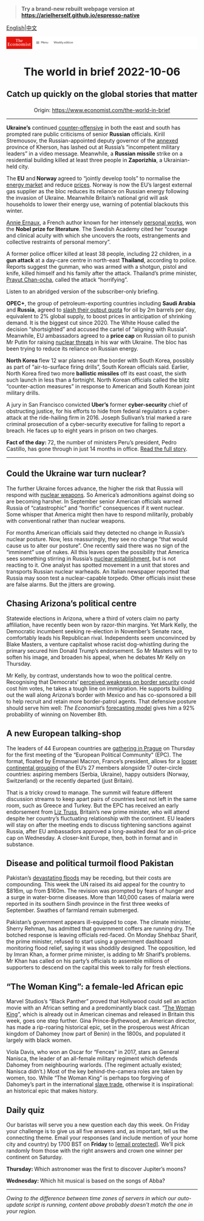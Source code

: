 > **Try a brand-new rebuilt webpage version at https://arielherself.github.io/espresso-native**

[English](https://github.com/arielherself/espresso/blob/main/README.md)|[中文](https://github-com.translate.goog/arielherself/espresso/blob/main/README.md?_x_tr_sl=en&_x_tr_tl=zh-CN&_x_tr_hl=zh-CN&_x_tr_pto=wapp)



![The Economist](menubar.png)

# <p align="center">The world in brief 2022-10-06</p>

## <p align="center">Catch up quickly on the global stories that matter</p>

<p align="center">Origin: <a href="https://www.economist.com/the-world-in-brief">https://www.economist.com/the-world-in-brief</a><hr>

<strong>Ukraine’s</strong> continued [counter-offensive](https://www.economist.com/europe/2022/10/03/as-ukraine-smashes-through-more-russian-lines-russians-wonder-whom-to-blame) in both the east and south has prompted rare public criticisms of senior <strong>Russian </strong>officials. Kirill Stremousov, the Russian-appointed deputy governor of the [annexed](https://www.economist.com/europe/2022/10/05/russias-annexations-in-ukraine-are-a-legal-and-strategic-mess) province of Kherson, has lashed out at Russia’s “incompetent military leaders” in a video message. Meanwhile, a <strong>Russian missile</strong> strike on a residential building killed at least three people in <strong>Zaporizhia</strong>, a Ukrainian-held city.

The<strong> EU</strong> and<strong> Norway </strong>agreed to “jointly develop tools” to normalise the [energy market](https://www.economist.com/finance-and-economics/2022/09/08/europes-energy-market-was-not-built-for-this-crisis) and reduce [prices](https://www.economist.com/europe/2022/09/05/europe-scrambles-to-protect-citizens-from-sky-high-energy-prices). Norway is now the EU’s largest external gas supplier as the bloc reduces its reliance on Russian energy following the invasion of Ukraine. Meanwhile Britain’s national grid will ask households to lower their energy use, warning of potential blackouts this winter.

[Annie Ernaux](https://www.economist.com/culture/2022/10/06/annie-ernaux-wins-the-nobel-prize-in-literature-for-2022), a French author known for her intensely [personal works](https://www.economist.com/books-and-arts/2021/09/13/a-poignant-abortion-drama-prevails-at-the-venice-film-festival), won the <strong>Nobel prize for literature</strong>. The Swedish Academy cited her “courage and clinical acuity with which she uncovers the roots, estrangements and collective restraints of personal memory”.

A former police officer killed at least 38 people, including 22 children, in a <strong>gun attack</strong> at a day-care centre in north-east <strong>Thailand</strong>, according to police. Reports suggest the gunman, who was armed with a shotgun, pistol and knife, killed himself and his family after the attack. Thailand’s prime minister, [Prayut Chan-ocha](https://www.economist.com/asia/2022/06/16/thailands-military-ruler-is-on-the-back-foot), called the attack “horrifying”.

Listen to an abridged version of the subscriber-only briefing.

<strong>OPEC+</strong>, the group of petroleum-exporting countries including <strong>Saudi Arabia </strong>and <strong>Russia</strong>, agreed to [slash their output quota](https://www.economist.com/finance-and-economics/2022/10/05/opec-defies-joe-biden-with-a-big-output-cut) for oil by 2m barrels per day, equivalent to 2% global supply, to boost prices in anticipation of shrinking demand. It is the biggest cut since 2020. The White House called the decision “shortsighted” and accused the cartel of “aligning with Russia”. Meanwhile, EU ambassadors agreed to a <strong>price cap </strong>on Russian oil to punish Mr Putin for raising [nuclear threats](https://www.economist.com/international/2022/09/29/could-the-war-in-ukraine-go-nuclear) in his war with Ukraine. The bloc has been trying to reduce its reliance on Russian energy.

<strong>North Korea </strong>flew 12 war planes near the border with South Korea, possibly as part of “air-to-surface firing drills”, South Korean officials said. Earlier, North Korea fired two more <strong>ballistic missiles </strong>off its east coast, the sixth such launch in less than a fortnight. North Korean officials called the blitz “counter-action measures” in response to American and South Korean joint military drills.

A jury in San Francisco convicted <strong>Uber’s</strong> former <strong>cyber-security</strong> chief of obstructing justice, for his efforts to hide from federal regulators a cyber-attack at the ride-hailing firm in 2016. Joseph Sullivan’s trial marked a rare criminal prosecution of a cyber-security executive for failing to report a breach. He faces up to eight years in prison on two charges.

<strong>Fact of the day: </strong>72, the number of ministers Peru’s president, Pedro Castillo, has gone through in just 14 months in office. [Read the full story](https://www.economist.com/the-americas/2022/09/29/peru-has-an-incompetent-president-and-a-discredited-congress).

----------

## Could the Ukraine war turn nuclear?

The further Ukraine forces advance, the higher the risk that Russia will respond with [nuclear weapons](https://www.economist.com/international/2022/09/29/could-the-war-in-ukraine-go-nuclear). So America’s admonitions against doing so are becoming harsher. In September senior American officials warned Russia of “catastrophic” and “horrific” consequences if it went nuclear. Some whisper that America might then have to respond militarily, probably with conventional rather than nuclear weapons.

For months American officials said they detected no change in Russia’s nuclear posture. Now, less reassuringly, they see no change “that would cause us to alter our posture”. One recently said there was no sign of the “imminent” use of nukes. All this leaves open the possibility that America sees something stirring in Russia’s [nuclear establishment](https://www.economist.com/the-economist-explains/2022/09/14/do-russias-military-setbacks-increase-the-risk-of-nuclear-conflict), but is not reacting to it. One analyst has spotted movement in a unit that stores and transports Russian nuclear warheads. An Italian newspaper reported that Russia may soon test a nuclear-capable torpedo. Other officials insist these are false alarms. But the jitters are growing.

## Chasing Arizona’s political centre

Statewide elections in Arizona, where a third of voters claim no party affiliation, have recently been won by razor-thin margins. Yet Mark Kelly, the Democratic incumbent seeking re-election in November’s Senate race, comfortably leads his Republican rival. Independents seem unconvinced by Blake Masters, a venture capitalist whose racist dog-whistling during the primary secured him Donald Trump’s endorsement. So Mr Masters will try to soften his image, and broaden his appeal, when he debates Mr Kelly on Thursday.

Mr Kelly, by contrast, understands how to woo the political centre. Recognising that Democrats’ [perceived weakness on border security](https://www.economist.com/united-states/2022/10/04/the-biden-administration-is-quietly-completing-bits-of-donald-trumps-wall) could cost him votes, he takes a tough line on immigration. He supports building out the wall along Arizona’s border with Mexico and has co-sponsored a bill to help recruit and retain more border-patrol agents. That defensive posture should serve him well: <em>The Economist</em>’s [forecasting model](https://www.economist.com/interactive/us-midterms-2022/forecast/senate/arizona) gives him a 92% probability of winning on November 8th.

## A new European talking-shop

The leaders of 44 European countries are [gathering in Prague](https://www.economist.com/europe/2022/10/06/meet-the-brand-new-european-political-community) on Thursday for the first meeting of the “European Political Community” (EPC). The format, floated by Emmanuel Macron, France’s president, allows for a [looser continental grouping](https://www.economist.com/europe/2022/05/26/reheated-plans-for-a-multi-tiered-europe-revive-familiar-suspicions) of the EU’s 27 members alongside 17 outer-circle countries: aspiring members (Serbia, Ukraine), happy outsiders (Norway, Switzerland) or the recently departed (just Britain).

That is a tricky crowd to manage. The summit will feature different discussion streams to keep apart pairs of countries best not left in the same room, such as Greece and Turkey. But the EPC has received an early endorsement from [Liz Truss](https://www.economist.com/leaders/2022/09/07/can-liz-truss-fix-britain), Britain’s new prime minister, who will attend despite her country’s fluctuating relationship with the continent. EU leaders will stay on after the meeting ends to discuss tightening sanctions against Russia, after EU ambassadors approved a long-awaited deal for an oil-price cap on Wednesday. A closer-knit Europe, then, both in format and in substance.

## Disease and political turmoil flood Pakistan

Pakistan’s [devastating floods](https://www.economist.com/graphic-detail/2022/09/15/devastating-floods-like-pakistans-will-be-more-common-in-a-warming-world) may be receding, but their costs are compounding. This week the UN raised its aid appeal for the country to $816m, up from $160m. The revision was prompted by fears of hunger and a surge in water-borne diseases. More than 140,000 cases of malaria were reported in its southern Sindh province in the first three weeks of September. Swathes of farmland remain submerged.

Pakistan’s government appears ill-equipped to cope. The climate minister, Sherry Rehman, has admitted that government coffers are running dry. The botched response is leaving officials red-faced. On Monday Shehbaz Sharif, the prime minister, refused to start using a government dashboard monitoring flood relief, saying it was shoddily designed. The opposition, led by Imran Khan, a former prime minister, is adding to Mr Sharif’s problems. Mr Khan has called on his party’s officials to assemble millions of supporters to descend on the capital this week to rally for fresh elections.

## “The Woman King”: a female-led African epic

Marvel Studios’s “Black Panther” proved that Hollywood could sell an action movie with an African setting and a predominantly black cast. “[The Woman King](https://www.economist.com/books-and-arts/2018/04/05/africas-past-is-inspiring-some-of-its-most-interesting-fiction-today)”, which is already out in American cinemas and released in Britain this week, goes one step further. Gina Prince-Bythewood, an American director, has made a rip-roaring historical epic, set in the prosperous west African kingdom of Dahomey (now part of Benin) in the 1800s, and populated it largely with black women.

Viola Davis, who won an Oscar for “Fences” in 2017, stars as General Nanisca, the leader of an all-female military regiment which defends Dahomey from neighbouring warlords. (The regiment actually existed; Nanisca didn’t.) Most of the key behind-the-camera roles are taken by women, too. While “The Woman King” is perhaps too forgiving of Dahomey’s part in the international [slave trade](https://www.economist.com/books-and-arts/2018/05/12/the-story-of-one-of-the-last-slaves-transported-to-america), otherwise it is inspirational: an historical epic that makes history.

## Daily quiz

Our baristas will serve you a new question each day this week. On Friday your challenge is to give us all five answers and, as important, tell us the connecting theme. Email your responses (and include mention of your home city and country) by 1700 BST on <strong>Friday</strong> to [<span class="__cf_email__" data-cfemail="306145594a754340425543435f7055535f5e5f5d5943441e535f5d">[email&#160;protected]</span>](https://mail.google.com/mail/?view=cm&amp;fs=1&amp;tf=1&amp;to=QuizEspresso@economist.com). We’ll pick randomly from those with the right answers and crown one winner per continent on Saturday.

<strong>Thursday: </strong>Which astronomer was the first to discover Jupiter’s moons?

<strong>Wednesday: </strong>Which hit musical is based on the songs of Abba?

----------

*Owing to the difference between time zones of servers in which our auto-update script is running, content above probably doesn't match the one in your region.*
